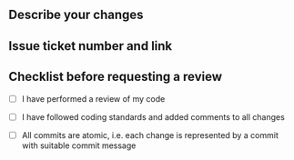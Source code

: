 ## Describe your changes

## Issue ticket number and link

## Checklist before requesting a review
- [ ] I have performed a review of my code
- [ ] I have followed coding standards and added comments to all changes
- [ ] All commits are atomic, i.e. each change is represented by a commit with suitable commit message

